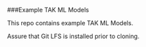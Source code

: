 ###Example TAK ML Models

This repo contains example TAK ML Models.

Assure that Git LFS is installed prior to cloning.
